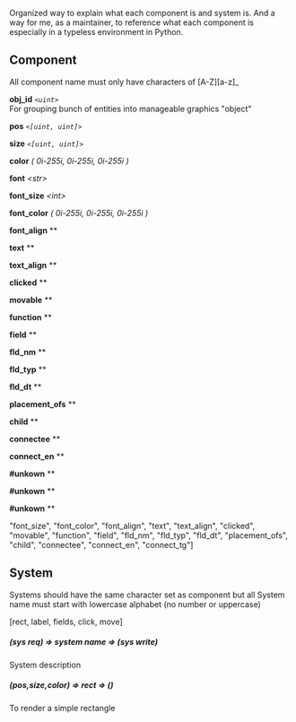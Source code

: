 Organized way to explain what each component is and system is.
And a way for me, as a maintainer, to reference what each component is
especially in a typeless environment in Python.

## Component
All component name must only have characters of [A-Z][a-z]_  

**obj_id**  *`<uint>`*  
For grouping bunch of entities into manageable graphics "object"

**pos** *`<[uint, uint]>`*

**size** *`<[uint, uint]>`*

**color** *\( 0i-255i, 0i-255i, 0i-255i )*

**font** *\<str>*

**font_size** *\<int>*

**font_color** *\( 0i-255i, 0i-255i, 0i-255i )*

**font_align** *\*

**text** *\*

**text_align** *\*

**clicked** *\*

**movable** *\*

**function** *\*

**field** *\*

**fld_nm** *\*

**fld_typ** *\*

**fld_dt** *\*

**placement_ofs** *\*

**child** *\*

**connectee** *\*

**connect_en** *\*

**#unkown** *\*

**#unkown** *\*

**#unkown** *\*

"font_size", "font_color", "font_align", "text", "text_align",
              "clicked", "movable", "function", "field", "fld_nm", "fld_typ", "fld_dt", "placement_ofs", "child",
              "connectee", "connect_en", "connect_tg"]


## System
Systems should have the same character set as component but all System
name must start with lowercase alphabet (no number or uppercase)

[rect, label, fields, click, move]

##### (sys req) => system name => (sys write)
System description

##### (pos,size,color) => rect => ()
To render a simple rectangle

